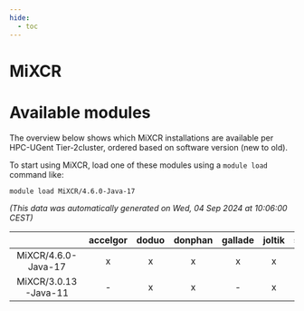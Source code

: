 ```yaml
---
hide:
  - toc
---
```


MiXCR
=====

# Available modules


The overview below shows which MiXCR installations are available per HPC-UGent Tier-2cluster, ordered based on software version (new to old).

To start using MiXCR, load one of these modules using a `module load` command like:

```shell
module load MiXCR/4.6.0-Java-17
```

*(This data was automatically generated on Wed, 04 Sep 2024 at 10:06:00 CEST)*  

| |accelgor|doduo|donphan|gallade|joltik|shinx|skitty|
| :---: | :---: | :---: | :---: | :---: | :---: | :---: | :---: |
|MiXCR/4.6.0-Java-17|x|x|x|x|x|-|x|
|MiXCR/3.0.13-Java-11|-|x|x|-|x|-|-|
